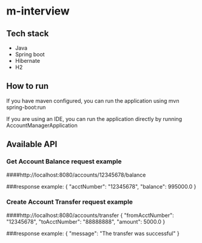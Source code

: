 # m-interview

## Tech stack
* Java
* Spring boot
* Hibernate
* H2

## How to run
If you have maven configured, you can run the application using
mvn spring-boot:run

If you are using an IDE, you can run the application directly by running 
AccountManagerApplication

## Available API
### Get Account Balance request example
####http://localhost:8080/accounts/12345678/balance

###response example:
{
"acctNumber": "12345678",
"balance": 995000.0
}

### Create Account Transfer request example
####http://localhost:8080/accounts/transfer
{
    "fromAcctNumber": "12345678",
    "toAcctNumber": "88888888",
    "amount": 5000.0
}

###response example:
{
"message": "The transfer was successful"
}

